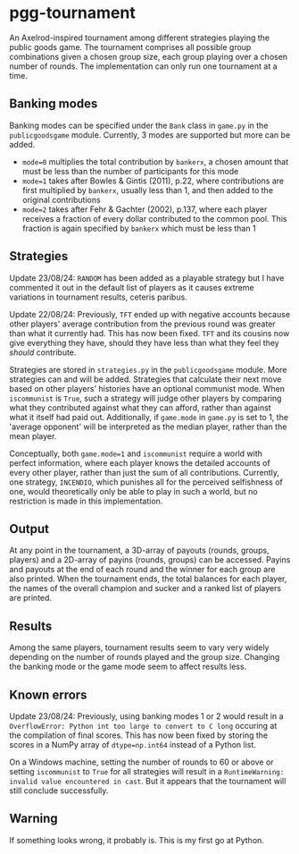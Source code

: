 # pgg-tournament
An Axelrod-inspired tournament among different strategies playing the public goods game. The tournament comprises all possible group combinations given a chosen group size, each group playing over a chosen number of rounds. The implementation can only run one tournament at a time.

## Banking modes
Banking modes can be specified under the `Bank` class in `game.py` in the `publicgoodsgame` module. Currently, 3 modes are supported but more can be added.
- `mode=0` multiplies the total contribution by `bankerx`, a chosen amount that must be less than the number of participants for this mode
- `mode=1` takes after Bowles & Gintis (2011), p.22, where contributions are first multiplied by `bankerx`, usually less than 1, and then added to the original contributions
- `mode=2` takes after Fehr & Gachter (2002), p.137, where each player receives a fraction of every dollar contributed to the common pool. This fraction is again specified by `bankerx` which must be less than 1

## Strategies
Update 23/08/24: `RANDOM` has been added as a playable strategy but I have commented it out in the default list of players as it causes extreme variations in tournament results, ceteris paribus.

Update 22/08/24: Previously, `TFT` ended up with negative accounts because other players' average contribution from the previous round was greater than what it currently had. This has now been fixed. `TFT` and its cousins now give everything they have, should they have less than what they feel they *should* contribute.

Strategies are stored in `strategies.py` in the `publicgoodsgame` module. More strategies can and will be added.
Strategies that calculate their next move based on other players' histories have an optional communist mode. When `iscommunist` is `True`, such a strategy will judge other players by comparing what they contributed against what they can afford, rather than against what it itself had paid out. Additionally, if `game.mode` in `game.py` is set to 1, the 'average opponent' will be interpreted as the median player, rather than the mean player. 

Conceptually, both `game.mode=1` and `iscommunist` require a world with perfect information, where each player knows the detailed accounts of every other player, rather than just the sum of all contributions. Currently, one strategy, `INCENDIO`, which punishes all for the perceived selfishness of one, would theoretically only be able to play in such a world, but no restriction is made in this implementation.

## Output
At any point in the tournament, a 3D-array of payouts (rounds, groups, players) and a 2D-array of payins (rounds, groups) can be accessed. Payins and payouts at the end of each round and the winner for each group are also printed. When the tournament ends, the total balances for each player, the names of the overall champion and sucker and a ranked list of players are printed.

## Results
Among the same players, tournament results seem to vary very widely depending on the number of rounds played and the group size. Changing the banking mode or the game mode seem to affect results less.

## Known errors
Update 23/08/24: Previously, using banking modes 1 or 2 would result in a `OverflowError: Python int too large to convert to C long` occuring at the compilation of final scores. This has now been fixed by storing the scores in a NumPy array of `dtype=np.int64` instead of a Python list.

On a Windows machine, setting the number of rounds to 60 or above or setting `iscommunist` to `True` for all strategies will result in a `RuntimeWarning: invalid value encountered in cast`. But it appears that the tournament will still conclude successfully.

## Warning
If something looks wrong, it probably is. This is my first go at Python.
